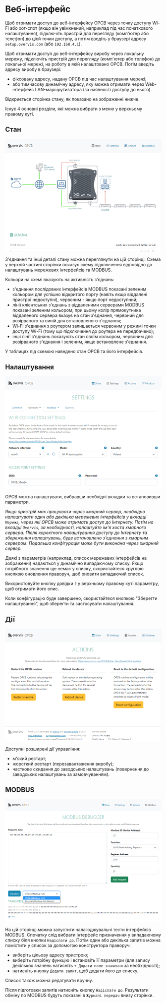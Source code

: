 # Веб-інтерфейс

Щоб отримати доступ до веб-інтерфейсу OPCB через точку доступу Wi-Fi або хот-спот (якщо він
увімкнений, наприклад під час початкового налаштування), підключіть пристрій для перегляду
(комп'ютер або телефон) до цієй точки доступу, а потім введіть у браузері адресу
`setup.overvis.com` (або `192.168.4.1`).

Щоб отримати доступ до веб-інтерфейсу виробу через локальну мережу, підключіть пристрій для
перегляду (комп'ютер або телефон) до локальної мережі, на роботу в якій налаштовано OPCB. Потім
введіть адресу виробу в браузері:

- фіксовану адресу, надану OPCB під час налаштування мережі;
- або тимчасову динамічну адресу, яку можна отримати через Web-інтерфейс LAN-маршрутизатора (за
  наявності доступу до нього).

Відкриється сторінка стану, як показано на зображенні нижче.

Існує 4 основні розділи, які можна вибрати з меню у верхньому правому куті.

## Стан

![ OPCB state page](./images/OPCB-state.png)

З'єднання та інші деталі стану можна переглянути на цій сторінці. Схема у верхній частині сторінки
показує схему підключення відповідно до налаштувань мережевих інтерфейсів та MODBUS.

Кольори на схемі вказують на активність з'єднань:

- з'єднання послідовних інтерфейсів MODBUS показані зеленим кольором для успішно відкритого порту
  (навіть якщо віддалені пристрої недоступні), червоним - якщо порт недоступний;
- лінії клієнтських з'єднань з віддаленими серверами MODBUS показані зеленим кольором, при цьому
  колір прямокутника віддаленого сервера вказує на стан з'єднання, червоний для розірваного та
  синій для встановленого з'єднання;
- Wi-Fi з'єднання з роутером залишається червоним у режимі точки доступу Wi-Fi (тому що підключення
  до роутера не передбачено);
- інші лінії з'єднань показують стан своїм кольором, червоним для розірваного з'єднання і зеленим,
  якщо встановлене з'єднання.

У таблицях під схемою наведено стан OPCB та його інтерфейсів.

## Налаштування

![ OPCB settings page](./images/OPCB-settings.png)

OPCB можна налаштувати, вибравши необхідні вкладки та встановивши параметри.

_Якщо пристрій має працювати через хмарний сервер, необхідно налаштувати один або декілька
мережевих інтерфейсів у вкладці `Мережа`, через які OPCB може отримати доступ до Інтернету. Потім
на вкладці `Overvis`, за необхідності, налаштуйте ім'я хоста хмарного сервера. Після коректного
налаштування доступу до Інтернету та збереження налаштувань, буде встановлено з'єднання з хмарним
сервером. Подальша конфігурація може бути виконана через хмарний сервер._

Деякі з параметрів (наприклад, список мережевих інтерфейсів на зображенні) надаються у динамічно
випадаючому списку. Якщо потрібного значення ще немає у списку, скористайтеся круглою кнопкою
оновлення праворуч, щоб оновити випадаючий список.

Використовуйте кнопку довідки `?` у верхньому правому куті параметру, щоб отримати його опис.

Коли конфігурацію буде завершено, скористайтеся кнопкою "Зберегти налаштування", щоб зберегти та
застосувати налаштування.

## Дії

![ OPCB actions page](./images/OPCB-actions.png)

Доступні розширені дії управління:

- м'який рестарт;
- жорсткий рестарт (перезавантаження виробу);
- часткове скидання до заводських налаштувань (повернення до заводських налаштувань за
  замовчуванням).

## MODBUS

![ OPCB modbus page](./images/OPCB-modbus.png)

На цій сторінці можна запустити налагоджувальні тести інтерфейсів MODBUS. Спочатку слід вибрати
інтерфейс призначення у випадаючому списку біля кнопки `Надіслати до`. Потім один або декілька
запитів можна помістити у список за допомогою конструктора праворуч:

- виберіть цільову адресу пристрою;
- виберіть потрібну функцію і встановіть її параметри (для запису декількох значень натисніть
  `+ Додати поле значення` за необхідності);
- натисніть кнопку `Додати запит`, щоб додати його до списку.

Список також можна редагувати вручну.

Після підготовки запитів натисніть кнопку `Надіслати до`. Результати обміну по MODBUS будуть
показані в `Журналі передач` внизу сторінки.
